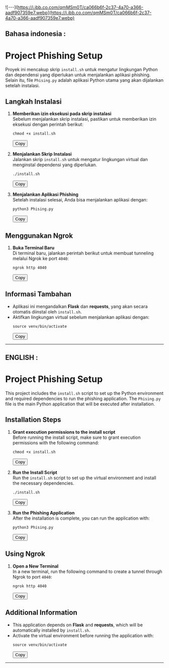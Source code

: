 ![---](https://i.ibb.co.com/qmMSm0T/ca066b6f-2c37-4a70-a366-aadf907359e7.webp](https://i.ibb.co.com/qmMSm0T/ca066b6f-2c37-4a70-a366-aadf907359e7.webp)

## Bahasa indonesia :

# Project Phishing Setup

Proyek ini mencakup skrip `install.sh` untuk mengatur lingkungan Python dan dependensi yang diperlukan untuk menjalankan aplikasi phishing. Selain itu, file `Phising.py` adalah aplikasi Python utama yang akan dijalankan setelah instalasi.

## Langkah Instalasi

1. **Memberikan izin eksekusi pada skrip instalasi**  
   Sebelum menjalankan skrip instalasi, pastikan untuk memberikan izin eksekusi dengan perintah berikut:
   <div>
   <pre><code>chmod +x install.sh</code></pre>
   <button onclick="navigator.clipboard.writeText('chmod +x install.sh')">Copy</button>
   </div>

2. **Menjalankan Skrip Instalasi**  
   Jalankan skrip `install.sh` untuk mengatur lingkungan virtual dan menginstal dependensi yang diperlukan.
   <div>
   <pre><code>./install.sh</code></pre>
   <button onclick="navigator.clipboard.writeText('./install.sh')">Copy</button>
   </div>

3. **Menjalankan Aplikasi Phishing**  
   Setelah instalasi selesai, Anda bisa menjalankan aplikasi dengan:
   <div>
   <pre><code>python3 Phising.py</code></pre>
   <button onclick="navigator.clipboard.writeText('python3 Phising.py')">Copy</button>
   </div>

## Menggunakan Ngrok

1. **Buka Terminal Baru**  
   Di terminal baru, jalankan perintah berikut untuk membuat tunneling melalui Ngrok ke port `4040`:
   <div>
   <pre><code>ngrok http 4040</code></pre>
   <button onclick="navigator.clipboard.writeText('ngrok http 4040')">Copy</button>
   </div>

## Informasi Tambahan

- Aplikasi ini mengandalkan **Flask** dan **requests**, yang akan secara otomatis diinstal oleh `install.sh`.
- Aktifkan lingkungan virtual sebelum menjalankan aplikasi dengan:
  <div>
  <pre><code>source venv/bin/activate</code></pre>
  <button onclick="navigator.clipboard.writeText('source venv/bin/activate')">Copy</button>
  </div>

---

## ENGLISH :

# Project Phishing Setup

This project includes the `install.sh` script to set up the Python environment and required dependencies to run the phishing application. The `Phising.py` file is the main Python application that will be executed after installation.

## Installation Steps

1. **Grant execution permissions to the install script**  
   Before running the install script, make sure to grant execution permissions with the following command:
   <div>
   <pre><code>chmod +x install.sh</code></pre>
   <button onclick="navigator.clipboard.writeText('chmod +x install.sh')">Copy</button>
   </div>

2. **Run the Install Script**  
   Run the `install.sh` script to set up the virtual environment and install the necessary dependencies.
   <div>
   <pre><code>./install.sh</code></pre>
   <button onclick="navigator.clipboard.writeText('./install.sh')">Copy</button>
   </div>

3. **Run the Phishing Application**  
   After the installation is complete, you can run the application with:
   <div>
   <pre><code>python3 Phising.py</code></pre>
   <button onclick="navigator.clipboard.writeText('python3 Phising.py')">Copy</button>
   </div>

## Using Ngrok

1. **Open a New Terminal**  
   In a new terminal, run the following command to create a tunnel through Ngrok to port `4040`:
   <div>
   <pre><code>ngrok http 4040</code></pre>
   <button onclick="navigator.clipboard.writeText('ngrok http 4040')">Copy</button>
   </div>

## Additional Information

- This application depends on **Flask** and **requests**, which will be automatically installed by `install.sh`.
- Activate the virtual environment before running the application with:
  <div>
  <pre><code>source venv/bin/activate</code></pre>
  <button onclick="navigator.clipboard.writeText('source venv/bin/activate')">Copy</button>
  </div>

---
